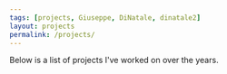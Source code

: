```yaml
---
tags: [projects, Giuseppe, DiNatale, dinatale2]
layout: projects
permalink: /projects/
---
```


Below is a list of projects I've worked on over the years.
